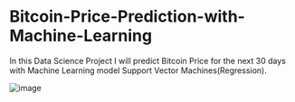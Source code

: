 # Bitcoin-Price-Prediction-with-Machine-Learning

In this Data Science Project I will predict Bitcoin Price for the next 30 days with Machine Learning model Support Vector Machines(Regression).

![image](https://user-images.githubusercontent.com/57661841/173082440-0caa6c89-7796-4b8c-8175-d6061542d07e.png)
